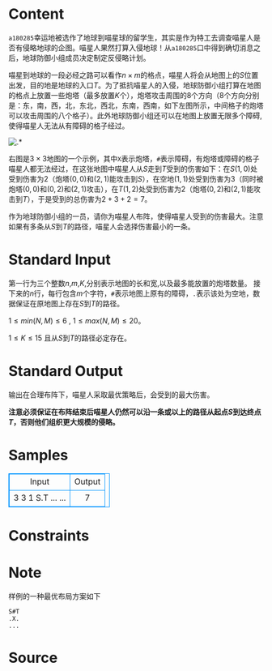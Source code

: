
# Content

`a180285`幸运地被选作了地球到喵星球的留学生，其实是作为特工去调查喵星人是否有侵略地球的企图。喵星人果然打算入侵地球！从`a180285`口中得到确切消息之后，地球防御小组成员决定制定反侵略计划。

喵星到地球的一段必经之路可以看作$n\times m$的格点，喵星人将会从地图上的$S$位置出发，目的地是地球的入口$T$。为了抵抗喵星人的入侵，地球防御小组打算在地图的格点上放置一些炮塔（最多放置$K$个），炮塔攻击周围的$8$个方向（$8$个方向分别是：东，南，西，北，东北，西北，东南，西南，如下左图所示，中间格子的炮塔可以攻击周围的八个格子）。此外地球防御小组还可以在地图上放置无限多个障碍,使得喵星人无法从有障碍的格子经过。 

![.*](/source/lutece/miao-xing-ren-de-ru-qin/img/aHR0cHM6Ly9hY20udWVzdGMuZWR1LmNuL21lZGlhL2ltYWdlL3Byb2JsZW0vNDQvMjAxMzEyMzEyMTE4MDczMDIxLnBuZw==.png)

右图是$3\times 3$地图的一个示例，其中`X`表示炮塔，`#`表示障碍，有炮塔或障碍的格子喵星人都无法经过，在这张地图中喵星人从$S$走到$T$受到的伤害如下：在$S(1,0)$处受到伤害为$2$（炮塔$(0,0)$和$(2,1)$能攻击到$S$），在空地$(1,1)$处受到伤害为$3$（同时被炮塔$(0,0)$和$(0,2)$和$(2,1)$攻击），在$T(1,2)$处受到伤害为$2$（炮塔$(0,2)$和$(2,1)$能攻击到$T$），于是受到的总伤害为$2+3+2=7$。

作为地球防御小组的一员，请你为喵星人布阵，使得喵星人受到的伤害最大。注意如果有多条从$S$到$T$的路径，喵星人会选择伤害最小的一条。

# Standard Input

第一行为三个整数$n$,$m$,$K$,分别表示地图的长和宽,以及最多能放置的炮塔数量。
接下来的$n$行，每行包含$m$个字符，`#`表示地图上原有的障碍，`.`表示该处为空地，数据保证在原地图上存在$S$到$T$的路径。

$1 \leq min(N, M) \leq 6$ , $1 \leq max(N, M) \leq 20$。

$1 \leq K \leq 15$ 且从$S$到$T$的路径必定存在。

# Standard Output

输出在合理布阵下，喵星人采取最优策略后，会受到的最大伤害。

**注意必须保证在布阵结束后喵星人仍然可以沿一条或以上的路径从起点$S$到达终点$T$，否则他们组织更大规模的侵略。**

# Samples

<style>
        table,table tr th, table tr td { border:1px solid #0094ff; }
        table { width: 200px; min-height: 25px; line-height: 25px; text-align: center; border-collapse: collapse;}   
    </style>
<table>
	<tr>
		<td>Input</td>
		<td>Output</td>
	</tr>
<tr><td>3 3 1
S.T
...
...</td><td>7</td></tr></table>


# Constraints



# Note

样例的一种最优布局方案如下
```
S#T
.X.
...
```

# Source



